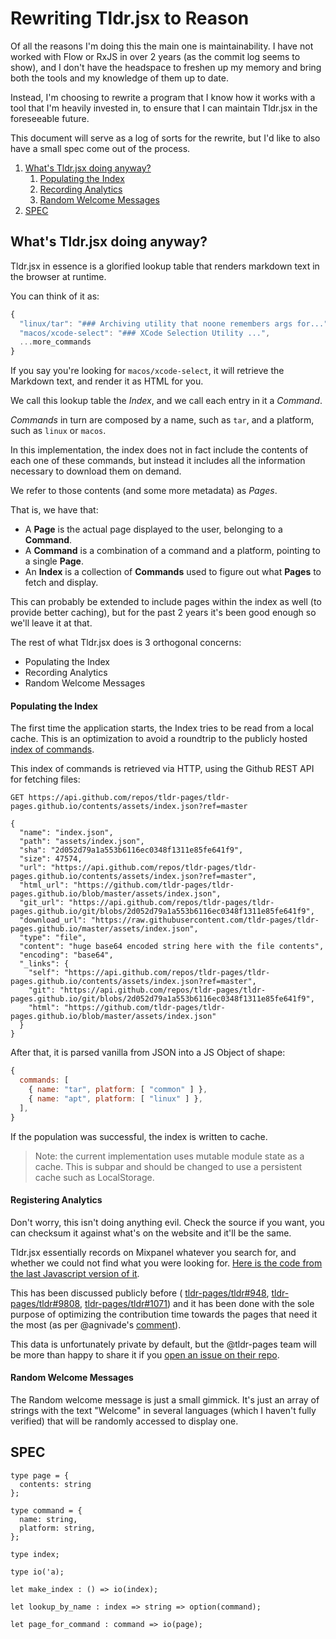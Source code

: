 # Rewriting Tldr.jsx to Reason

Of all the reasons I'm doing this the main one is maintainability. I have not
worked with Flow or RxJS in over 2 years (as the commit log seems to show), and
I don't have the headspace to freshen up my memory and bring both the tools and
my knowledge of them up to date.

Instead, I'm choosing to rewrite a program that I know how it works with a tool
that I'm heavily invested in, to ensure that I can maintain Tldr.jsx in the
foreseeable future.

This document will serve as a log of sorts for the rewrite, but I'd like to
also have a small spec come out of the process.

1. [What's Tldr.jsx doing anyway?](#what-s-tldr.jsx-doing-anyway)
   1. [Populating the Index](#populating-the-index)
   1. [Recording Analytics](#recording-analytics)
   1. [Random Welcome Messages](#random-welcome-messages)
2. [SPEC](#SPEC)

## What's Tldr.jsx doing anyway?

Tldr.jsx in essence is a glorified lookup table that renders markdown text in
the browser at runtime.

You can think of it as:

```js
{
  "linux/tar": "### Archiving utility that noone remembers args for...",  
  "macos/xcode-select": "### XCode Selection Utility ...",  
  ...more_commands
}
```

If you say you're looking for `macos/xcode-select`, it will retrieve the
Markdown text, and render it as HTML for you.

We call this lookup table the _Index_, and we call each entry in it a _Command_.

_Commands_ in turn are composed by a name, such as `tar`, and a platform, such
as `linux` or `macos`.

In this implementation, the index does not in fact include the contents of each
one of these commands, but instead it includes all the information necessary to
download them on demand.

We refer to those contents (and some more metadata) as _Pages_.

That is, we have that:

* A **Page** is the actual page displayed to the user, belonging to a **Command**.
* A **Command** is a combination of a command and a platform, pointing to a
  single **Page**.
* An **Index** is a collection of **Commands** used to figure out what **Pages**
  to fetch and display.

This can probably be extended to include pages within the index as well (to
provide better caching), but for the past 2 years it's been good enough so we'll
leave it at that.

The rest of what Tldr.jsx does is 3 orthogonal concerns:

* Populating the Index
* Recording Analytics
* Random Welcome Messages

#### Populating the Index

The first time the application starts, the Index tries to be read from a local
cache. This is an optimization to avoid a roundtrip to the publicly hosted
[index of
commands](https://github.com/tldr-pages/tldr-pages.github.io/blob/master/assets/index.json).

This index of commands is retrieved via HTTP, using the Github REST API for
fetching files:

```http
GET https://api.github.com/repos/tldr-pages/tldr-pages.github.io/contents/assets/index.json?ref=master

{
  "name": "index.json",
  "path": "assets/index.json",
  "sha": "2d052d79a1a553b6116ec0348f1311e85fe641f9",
  "size": 47574,
  "url": "https://api.github.com/repos/tldr-pages/tldr-pages.github.io/contents/assets/index.json?ref=master",
  "html_url": "https://github.com/tldr-pages/tldr-pages.github.io/blob/master/assets/index.json",
  "git_url": "https://api.github.com/repos/tldr-pages/tldr-pages.github.io/git/blobs/2d052d79a1a553b6116ec0348f1311e85fe641f9",
  "download_url": "https://raw.githubusercontent.com/tldr-pages/tldr-pages.github.io/master/assets/index.json",
  "type": "file",
  "content": "huge base64 encoded string here with the file contents",
  "encoding": "base64",
  "_links": {
    "self": "https://api.github.com/repos/tldr-pages/tldr-pages.github.io/contents/assets/index.json?ref=master",
    "git": "https://api.github.com/repos/tldr-pages/tldr-pages.github.io/git/blobs/2d052d79a1a553b6116ec0348f1311e85fe641f9",
    "html": "https://github.com/tldr-pages/tldr-pages.github.io/blob/master/assets/index.json"
  }
}
```

After that, it is parsed vanilla from JSON into a JS Object of shape:

```js
{
  commands: [
    { name: "tar", platform: [ "common" ] },
    { name: "apt", platform: [ "linux" ] },
  ],
}
```

If the population was successful, the index is written to cache.

> Note: the current implementation uses mutable module state as a cache. This is
> subpar and should be changed to use a persistent cache such as LocalStorage.


#### Registering Analytics

Don't worry, this isn't doing anything evil. Check the source if you want, you
can checksum it against what's on the website and it'll be the same.

Tldr.jsx essentially records on Mixpanel whatever you search for, and whether we
could not find what you were looking for. [Here is the code from the last
Javascript version of
it](https://github.com/ostera/tldr.jsx/blob/69e290e1ab9d82e4c779c143cddba4b3201d9a55/src/app.js#L58-L73).

This has been discussed publicly before (
[tldr-pages/tldr#948](https://github.com/tldr-pages/tldr/issues/948),
[tldr-pages/tldr#9808](https://github.com/tldr-pages/tldr/issues/980),
[tldr-pages/tldr#1071](https://github.com/tldr-pages/tldr/issues/1071)) and it
has been done with the sole purpose of optimizing the contribution time towards
the pages that need it the most (as per @agnivade's
[comment](https://github.com/tldr-pages/tldr/issues/948#issuecomment-232457052)).

This data is unfortunately private by default, but the @tldr-pages team will be
more than happy to share it if you [open an issue on their
repo](https://github.com/tldr-pages/tldr/issues/new).


#### Random Welcome Messages

The Random welcome message is just a small gimmick. It's just an array of
strings with the text "Welcome" in several languages (which I haven't fully
verified) that will be randomly accessed to display one.

## SPEC

```reason
type page = {
  contents: string
};

type command = {
  name: string,
  platform: string,
};

type index;

type io('a);

let make_index : () => io(index);

let lookup_by_name : index => string => option(command);

let page_for_command : command => io(page);
```
